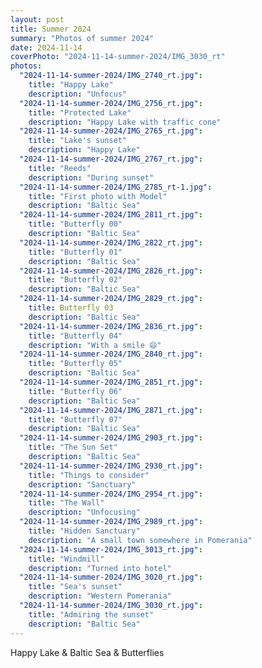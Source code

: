 ```yaml
---
layout: post
title: Summer 2024
summary: "Photos of summer 2024"
date: 2024-11-14
coverPhoto: "2024-11-14-summer-2024/IMG_3030_rt"
photos:
  "2024-11-14-summer-2024/IMG_2740_rt.jpg":
    title: "Happy Lake"
    description: "Unfocus"
  "2024-11-14-summer-2024/IMG_2756_rt.jpg":
    title: "Protected Lake"
    description: "Happy Lake with traffic cone"
  "2024-11-14-summer-2024/IMG_2765_rt.jpg":
    title: "Lake's sunset"
    description: "Happy Lake"
  "2024-11-14-summer-2024/IMG_2767_rt.jpg":
    title: "Reeds"
    description: "During sunset"
  "2024-11-14-summer-2024/IMG_2785_rt-1.jpg":
    title: "First photo with Model"
    description: "Baltic Sea"
  "2024-11-14-summer-2024/IMG_2811_rt.jpg":
    title: "Butterfly 00"
    description: "Baltic Sea"
  "2024-11-14-summer-2024/IMG_2822_rt.jpg":
    title: "Butterfly 01"
    description: "Baltic Sea"
  "2024-11-14-summer-2024/IMG_2826_rt.jpg":
    title: "Butterfly 02"
    description: "Baltic Sea"
  "2024-11-14-summer-2024/IMG_2829_rt.jpg":
    title: Butterfly 03
    description: "Baltic Sea"
  "2024-11-14-summer-2024/IMG_2836_rt.jpg":
    title: "Butterfly 04"
    description: "With a smile 😄"
  "2024-11-14-summer-2024/IMG_2840_rt.jpg":
    title: "Butterfly 05"
    description: "Baltic Sea"
  "2024-11-14-summer-2024/IMG_2851_rt.jpg":
    title: "Butterfly 06"
    description: "Baltic Sea"
  "2024-11-14-summer-2024/IMG_2871_rt.jpg":
    title: "Butterfly 07"
    description: "Baltic Sea"
  "2024-11-14-summer-2024/IMG_2903_rt.jpg":
    title: "The Sun Set"
    description: "Baltic Sea"
  "2024-11-14-summer-2024/IMG_2930_rt.jpg":
    title: "Things to consider"
    description: "Sanctuary"
  "2024-11-14-summer-2024/IMG_2954_rt.jpg":
    title: "The Wall"
    description: "Unfocusing"
  "2024-11-14-summer-2024/IMG_2989_rt.jpg":
    title: "Hidden Sanctuary"
    description: "A small town somewhere in Pomerania"
  "2024-11-14-summer-2024/IMG_3013_rt.jpg":
    title: "Windmill"
    description: "Turned into hotel"
  "2024-11-14-summer-2024/IMG_3020_rt.jpg":
    title: "Sea's sunset"
    description: "Western Pomerania"
  "2024-11-14-summer-2024/IMG_3030_rt.jpg":
    title: "Admiring the sunset"
    description: "Baltic Sea"
---
```


Happy Lake & Baltic Sea & Butterflies
